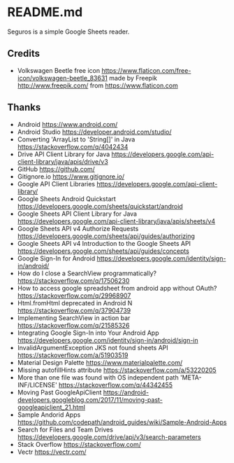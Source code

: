 # README.md

Seguros is a simple Google Sheets reader.

## Credits

- Volkswagen Beetle free icon <https://www.flaticon.com/free-icon/volkswagen-beetle_83631> made by Freepik <http://www.freepik.com/> from <https://www.flaticon.com>

## Thanks

- Android <https://www.android.com/>
- Android Studio <https://developer.android.com/studio/>
- Converting 'ArrayList<String> to 'String[]' in Java <https://stackoverflow.com/q/4042434>
- Drive API Client Library for Java <https://developers.google.com/api-client-library/java/apis/drive/v3>
- GitHub <https://github.com/>
- Gitignore.io <https://www.gitignore.io/>
- Google API Client Libraries <https://developers.google.com/api-client-library/>
- Google Sheets Android Quickstart <https://developers.google.com/sheets/quickstart/android>
- Google Sheets API Client Library for Java <https://developers.google.com/api-client-library/java/apis/sheets/v4>
- Google Sheets API v4 Authorize Requests <https://developers.google.com/sheets/api/guides/authorizing>
- Google Sheets API v4 Introduction to the Google Sheets API <https://developers.google.com/sheets/api/guides/concepts>
- Google Sign-In for Android <https://developers.google.com/identity/sign-in/android/>
- How do I close a SearchView programmatically? <https://stackoverflow.com/q/17506230>
- How to access google spreadsheet from android app without OAuth? <https://stackoverflow.com/q/29968907>
- Html.fromHtml deprecated in Android N <https://stackoverflow.com/q/37904739>
- Implementing SearchView in action bar <https://stackoverflow.com/q/21585326>
- Integrating Google Sign-In into Your Android App <https://developers.google.com/identity/sign-in/android/sign-in>
- InvalidArgumentException JKS not found sheets API <https://stackoverflow.com/a/51903519>
- Material Design Palette <https://www.materialpalette.com/>
- Missing autofillHints attribute <https://stackoverflow.com/a/53220205>
- More than one file was found with OS independent path 'META-INF/LICENSE' <https://stackoverflow.com/q/44342455>
- Moving Past GoogleApiClient <https://android-developers.googleblog.com/2017/11/moving-past-googleapiclient_21.html>
- Sample Andorid Apps <https://github.com/codepath/android_guides/wiki/Sample-Android-Apps>
- Search for Files and Team Drives <https://developers.google.com/drive/api/v3/search-parameters>
- Stack Overflow <https://stackoverflow.com/>
- Vectr <https://vectr.com/>
